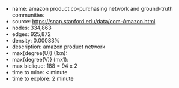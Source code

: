* name:	amazon product co-purchasing network and ground-truth communities
* source:	https://snap.stanford.edu/data/com-Amazon.html
* nodes: 334,863
* edges: 925,872
* density: 0.00083%
* description: amazon product network
* max{degree(U)} (1xn): 
* max{degree(V)} (mx1): 
* max biclique: 188 = 94 x 2
* time to mine: < minute
* time to explore: 2 minute
